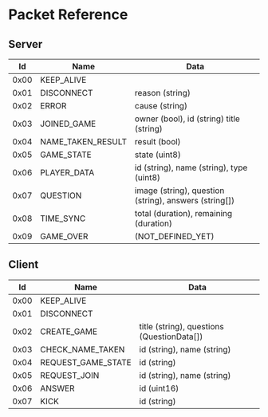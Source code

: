 # Packet Reference

## Server

| Id   | Name              | Data                                                  | 
|------|-------------------|-------------------------------------------------------|
| 0x00 | KEEP_ALIVE        |                                                       |
| 0x01 | DISCONNECT        | reason (string)                                       |
| 0x02 | ERROR             | cause (string)                                        |
| 0x03 | JOINED_GAME       | owner (bool), id (string) title (string)              |
| 0x04 | NAME_TAKEN_RESULT | result (bool)                                         |
| 0x05 | GAME_STATE        | state (uint8)                                         |
| 0x06 | PLAYER_DATA       | id (string), name (string), type (uint8)              |
| 0x07 | QUESTION          | image (string), question (string), answers (string[]) |
| 0x08 | TIME_SYNC         | total (duration), remaining (duration)                |
| 0x09 | GAME_OVER         | (NOT_DEFINED_YET)                                     |

## Client

| Id   | Name               | Data                                       |
|------|--------------------|--------------------------------------------|
| 0x00 | KEEP_ALIVE         |                                            |
| 0x01 | DISCONNECT         |                                            |
| 0x02 | CREATE_GAME        | title (string), questions (QuestionData[]) |
| 0x03 | CHECK_NAME_TAKEN   | id (string), name (string)                 |
| 0x04 | REQUEST_GAME_STATE | id (string)                                |
| 0x05 | REQUEST_JOIN       | id (string), name (string)                 |
| 0x06 | ANSWER             | id (uint16)                                |
| 0x07 | KICK               | id (string)                                |


    

